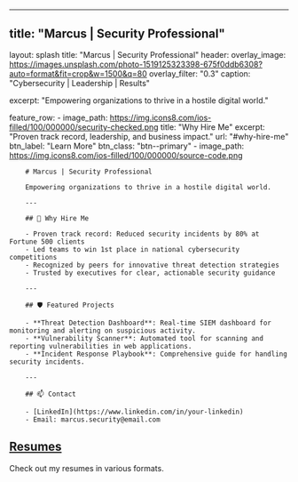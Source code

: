 #
---
title: "Marcus | Security Professional"
---


layout: splash
title: "Marcus | Security Professional"
header:
	overlay_image: https://images.unsplash.com/photo-1519125323398-675f0ddb6308?auto=format&fit=crop&w=1500&q=80
	overlay_filter: "0.3"
	caption: "Cybersecurity | Leadership | Results"

excerpt: "Empowering organizations to thrive in a hostile digital world."

feature_row:
	- image_path: https://img.icons8.com/ios-filled/100/000000/security-checked.png
		title: "Why Hire Me"
		excerpt: "Proven track record, leadership, and business impact."
		url: "#why-hire-me"
		btn_label: "Learn More"
		btn_class: "btn--primary"
	- image_path: https://img.icons8.com/ios-filled/100/000000/source-code.png


		# Marcus | Security Professional

		Empowering organizations to thrive in a hostile digital world.

		---

		## 🌟 Why Hire Me

		- Proven track record: Reduced security incidents by 80% at Fortune 500 clients
		- Led teams to win 1st place in national cybersecurity competitions
		- Recognized by peers for innovative threat detection strategies
		- Trusted by executives for clear, actionable security guidance

		---

		## 🛡️ Featured Projects

		- **Threat Detection Dashboard**: Real-time SIEM dashboard for monitoring and alerting on suspicious activity.
		- **Vulnerability Scanner**: Automated tool for scanning and reporting vulnerabilities in web applications.
		- **Incident Response Playbook**: Comprehensive guide for handling security incidents.

		---

		## 📫 Contact

		- [LinkedIn](https://www.linkedin.com/in/your-linkedin)
		- Email: marcus.security@email.com
## [Resumes](resumes.md)

Check out my resumes in various formats.



